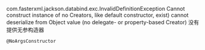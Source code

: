 com.fasterxml.jackson.databind.exc.InvalidDefinitionException Cannot construct instance of no Creators, like default constructor, exist) cannot deserialize from Object value (no delegate- or property-based Creator)
没有提供无参构造器

`@NoArgsConstructor`